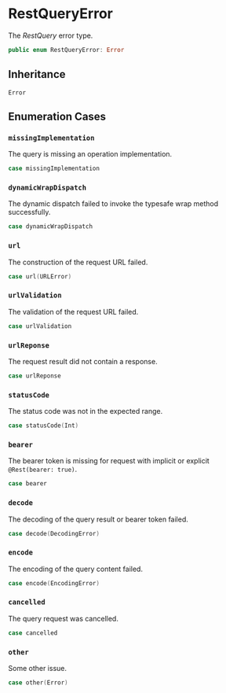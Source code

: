 # RestQueryError

The *RestQuery* error type.

``` swift
public enum RestQueryError: Error 
```

> 

## Inheritance

`Error`

## Enumeration Cases

### `missingImplementation`

The query is missing an operation implementation.

``` swift
case missingImplementation
```

### `dynamicWrapDispatch`

The dynamic dispatch failed to invoke the typesafe wrap method successfully.

``` swift
case dynamicWrapDispatch
```

### `url`

The construction of the request URL failed.

``` swift
case url(URLError)
```

### `urlValidation`

The validation of the request URL failed.

``` swift
case urlValidation
```

### `urlReponse`

The request result did not contain a response.

``` swift
case urlReponse
```

### `statusCode`

The status code was not in the expected range.

``` swift
case statusCode(Int)
```

### `bearer`

The bearer token is missing for request with implicit or explicit `@Rest(bearer:​ true)`.

``` swift
case bearer
```

### `decode`

The decoding of the query result or bearer token failed.

``` swift
case decode(DecodingError)
```

### `encode`

The encoding of the query content failed.

``` swift
case encode(EncodingError)
```

### `cancelled`

The query request was cancelled.

``` swift
case cancelled
```

### `other`

Some other issue.

``` swift
case other(Error)
```
